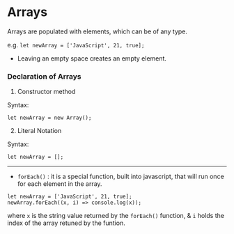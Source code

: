 # Arrays

Arrays are populated with elements, which can be of any type.

e.g. `let newArray = ['JavaScript', 21, true];`

- Leaving an empty space creates an empty element.

### Declaration of Arrays
1. Constructor method

Syntax: 

`let newArray = new Array();`

2. Literal Notation

Syntax: 

`let newArray = [];`

-------------------------------------------------------------------------------------------------------------------------------
- `forEach()` : it is a special function, built into javascript, that will run once for each element in the array.

```
let newArray = ['JavaScript', 21, true];
newArray.forEach((x, i) => console.log(x));
```

where `x` is the string value returned by the `forEach()` function, & `i` holds the index of the array retuned by the funtion.
